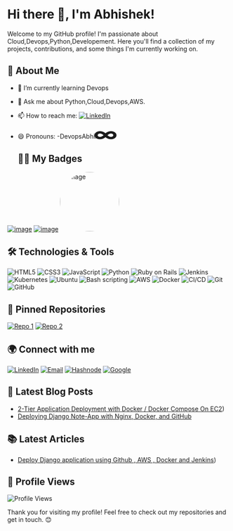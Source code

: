
# Hi there 👋, I'm Abhishek!

Welcome to my GitHub profile! I'm passionate about Cloud,Devops,Python,Developement. Here you'll find a collection of my projects, contributions, and some things I'm currently working on.

## 🚀 About Me

- 🌱 I’m currently learning Devops 
- 💬 Ask me about Python,Cloud,Devops,AWS.
- 📫 How to reach me: [![LinkedIn](https://img.shields.io/badge/LinkedIn-blue?style=flat-square&logo=linkedin)](https://www.linkedin.com/in/abhishek-landge-06a804237)
- 😄 Pronouns: -DevopsAbhiii <span style="font-size: 2em; font-weight: bold; line-height: 1; display: inline-block; transform: scale(2, 1.5);">&infin;</span>


  ## 👩‍💻 My Badges

[![image](https://github.com/landgeabhishek413/rock-paper-scissors/assets/110760264/6dce1d53-cc2e-4683-b2d8-fe9c67116ccb)](https://developers.google.com/profile/badges/community/gdsc/2023/core-member)
[![image](https://github.com/landgeabhishek413/rock-paper-scissors/assets/110760264/be70288d-208f-479a-9249-8ba7a7f11df2)](https://developers.google.com/profile/badges/events/community/devfest/2023/discover)
[<img src="https://github.com/landgeabhishek413/rock-paper-scissors/assets/110760264/37a9eaaf-4c66-4c74-b33e-a02ed45337cb" alt="image" width="135" style="border-radius: 50%; padding-left:20px padding-right:50px">](https://www.credly.com/badges/8289dcaf-0f59-490c-8379-355bbe6b07c9/linked_in_profile)




## 🛠️ Technologies & Tools

![HTML5](https://img.shields.io/badge/-HTML5-black?style=flat-square&logo=html5)
![CSS3](https://img.shields.io/badge/-CSS3-black?style=flat-square&logo=css3)
![JavaScript](https://img.shields.io/badge/-JavaScript-black?style=flat-square&logo=javascript)
![Python](https://img.shields.io/badge/-Python-black?style=flat-square&logo=python)
![Ruby on Rails](https://img.shields.io/badge/-Ruby_on_Rails-black?style=flat-square&logo=ruby-on-rails)
![Jenkins](https://img.shields.io/badge/-Jenkins-black?style=flat-square&logo=jenkins)
![Kubernetes](https://img.shields.io/badge/-Kubernetes-black?style=flat-square&logo=kubernetes)
![Ubuntu](https://img.shields.io/badge/-Ubuntu-black?style=flat-square&logo=ubuntu)
![Bash scripting](https://img.shields.io/badge/-Bash_scripting-black?style=flat-square&logo=gnu-bash)
![AWS](https://img.shields.io/badge/-AWS-black?style=flat-square&logo=amazon-aws)
![Docker](https://img.shields.io/badge/-Docker-black?style=flat-square&logo=docker)
![CI/CD](https://img.shields.io/badge/-CI/CD-black?style=flat-square&logo=gitlab)
![Git](https://img.shields.io/badge/-Git-black?style=flat-square&logo=git)
![GitHub](https://img.shields.io/badge/-GitHub-black?style=flat-square&logo=github)



## 📌 Pinned Repositories

[![Repo 1](https://img.shields.io/badge/Repo%201-181717?style=flat-square&logo=github&logoColor=white)](https://github.com/landgeabhishek413/movie-recommend.git)
[![Repo 2](https://img.shields.io/badge/Repo%202-181717?style=flat-square&logo=github&logoColor=white)](https://github.com/landgeabhishek413/rock-paper-scissors.git)

## 🌍 Connect with me

[![LinkedIn](https://img.shields.io/badge/LinkedIn-blue?style=flat-square&logo=linkedin)](https://www.linkedin.com/in/abhishek-landge-06a804237)
[![Email](https://img.shields.io/badge/Email-D14836?style=flat-square&logo=gmail&logoColor=white)](mailto:landgeabhishek413@gmail.com)
[![Hashnode](https://img.shields.io/badge/Hashnode-2962FF?style=flat-square&logo=hashnode&logoColor=white)](https://hashnode.com/@devopsabhii)
[![Google](https://img.shields.io/badge/Google-4285F4?style=flat-square&logo=google&logoColor=white)](https://g.dev/devopsabhii)




## 📝 Latest Blog Posts

<!-- BLOG-POST-LIST:START -->
- [2-Tier Application Deployment with Docker / Docker Compose On EC2](https://devopsabhii.hashnode.dev/2-tier-application-deployment-with-docker-docker-compose-on-ec2))
- [Deploying Django Note-App with Nginx, Docker, and GitHub](https://devopsabhii.hashnode.dev/deploying-django-note-app-with-nginx-docker-and-github)
<!-- BLOG-POST-LIST:END -->

## 📚 Latest Articles

<!-- ARTICLES:START -->
- [Deploy Django application using Github , AWS , Docker and Jenkins](https://www.linkedin.com/pulse/deploy-django-application-using-github-aws-docker-jenkins-landge/?trackingId=yWUtrbAHQam1cmF6aJMdIg%3D%3D))
<!-- ARTICLES:END -->

## 🎨 Profile Views

![Profile Views](https://komarev.com/ghpvc/?username=yourusername&color=blue)

Thank you for visiting my profile! Feel free to check out my repositories and get in touch. 😊


